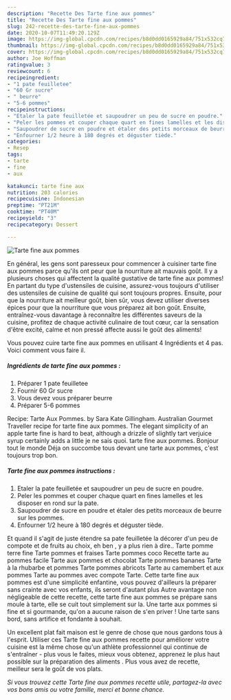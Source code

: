 ```yaml
---
description: "Recette Des Tarte fine aux pommes"
title: "Recette Des Tarte fine aux pommes"
slug: 242-recette-des-tarte-fine-aux-pommes
date: 2020-10-07T11:49:20.129Z
image: https://img-global.cpcdn.com/recipes/b8d0dd0165929a84/751x532cq70/tarte-fine-aux-pommes-photo-principale-de-la-recette.jpg
thumbnail: https://img-global.cpcdn.com/recipes/b8d0dd0165929a84/751x532cq70/tarte-fine-aux-pommes-photo-principale-de-la-recette.jpg
cover: https://img-global.cpcdn.com/recipes/b8d0dd0165929a84/751x532cq70/tarte-fine-aux-pommes-photo-principale-de-la-recette.jpg
author: Joe Hoffman
ratingvalue: 3
reviewcount: 6
recipeingredient:
- "1 pate feuilletee"
- "60 Gr sucre"
- " beurre"
- "5-6 pommes"
recipeinstructions:
- "Etaler la pate feuilletée et saupoudrer un peu de sucre en poudre."
- "Peler les pommes et couper chaque quart en fines lamelles et les disposer en rond sur la pate."
- "Saupoudrer de sucre en poudre et étaler des petits morceaux de beurre sur les pommes."
- "Enfourner 1/2 heure à 180 degrés et déguster tiède."
categories:
- Resep
tags:
- tarte
- fine
- aux

katakunci: tarte fine aux 
nutrition: 203 calories
recipecuisine: Indonesian
preptime: "PT21M"
cooktime: "PT40M"
recipeyield: "3"
recipecategory: Dessert

---
```



![Tarte fine aux pommes](https://img-global.cpcdn.com/recipes/b8d0dd0165929a84/751x532cq70/tarte-fine-aux-pommes-photo-principale-de-la-recette.jpg)

En général, les gens sont paresseux pour commencer à cuisiner tarte fine aux pommes parce qu'ils ont peur que la nourriture ait mauvais goût. Il y a plusieurs choses qui affectent la qualité gustative de tarte fine aux pommes! En partant du type d'ustensiles de cuisine, assurez-vous toujours d'utiliser des ustensiles de cuisine de qualité qui sont toujours propres. Ensuite, pour que la nourriture ait meilleur goût, bien sûr, vous devez utiliser diverses épices pour que la nourriture que vous préparez ait bon goût. Ensuite, entraînez-vous davantage à reconnaître les différentes saveurs de la cuisine, profitez de chaque activité culinaire de tout cœur, car la sensation d'être excité, calme et non pressé affecte aussi le goût des aliments!

<!--inarticleads1-->

Vous pouvez cuire tarte fine aux pommes en utilisant 4 Ingrédients et 4 pas. Voici comment vous faire il.

##### Ingrédients de tarte fine aux pommes :

1. Préparer 1 pate feuilletee
1. Fournir 60 Gr sucre
1. Vous devez vous préparer  beurre
1. Préparer 5-6 pommes


Recipe: Tarte Aux Pommes. by Sara Kate Gillingham. Australian Gourmet Traveller recipe for tarte fine aux pommes. The elegant simplicity of an apple tarte fine is hard to beat, although a drizzle of slightly tart verjuice syrup certainly adds a little je ne sais quoi. tarte fine aux pommes. Bonjour tout le monde Déja on succombe tous devant une tarte aux pommes, c&#39;est toujours trop bon. 

<!--inarticleads2-->

##### Tarte fine aux pommes instructions :

1. Etaler la pate feuilletée et saupoudrer un peu de sucre en poudre.
1. Peler les pommes et couper chaque quart en fines lamelles et les disposer en rond sur la pate.
1. Saupoudrer de sucre en poudre et étaler des petits morceaux de beurre sur les pommes.
1. Enfourner 1/2 heure à 180 degrés et déguster tiède.


Et quand il s&#39;agit de juste étendre sa pate feuilletée la décorer d&#39;un peu de compote et de fruits au choix, eh ben , y a plus rien à dire.. Tarte pomme terre fine Tarte pommes et fraises Tarte pommes coco Recette tarte au pommes facile Tarte aux pommes et chocolat Tarte pommes bananes Tarte à la rhubarbe et pommes Tarte pommes abricots Tarte au camembert et aux pommes Tarte au pommes avec compote Tarte. Cette tarte fine aux pommes est d&#39;une simplicité enfantine, vous pouvez d&#39;ailleurs la préparer sans crainte avec vos enfants, ils seront d&#39;autant plus Autre avantage non négligeable de cette recette, cette tarte fine aux pommes se prépare sans moule à tarte, elle se cuit tout simplement sur la. Une tarte aux pommes si fine et si gourmande, qu&#39;on a aucune raison de s&#39;en priver ! Une tarte sans bord, sans artifice et fondante à souhait. 

<!--inarticleads1-->

<p>
Un excellent plat fait maison est le genre de chose que nous gardons tous à l'esprit. Utiliser ces Tarte fine aux pommes recette pour améliorer votre cuisine est la même chose qu'un athlète professionnel qui continue de s'entraîner - plus vous le faites, mieux vous obtenez, apprenez le plus haut possible sur la préparation des aliments . Plus vous avez de recette, meilleur sera le goût de vos plats.
</p>

<p>
<i>Si vous trouvez cette Tarte fine aux pommes recette utile, partagez-la avec vos bons amis ou votre famille, merci et bonne chance.</i>
</p>
